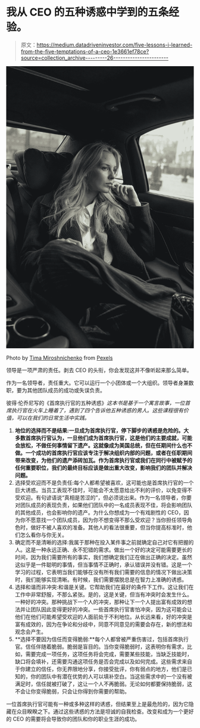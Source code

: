 # 我从 CEO 的五种诱惑中学到的五条经验。

> 原文：<https://medium.datadriveninvestor.com/five-lessons-i-learned-from-the-five-temptations-of-a-ceo-1e3661ef78ce?source=collection_archive---------26----------------------->

![](img/e31eba4deefcc9f43bd76b4040853513.png)

Photo by [Tima Miroshnichenko](https://www.pexels.com/@tima-miroshnichenko?utm_content=attributionCopyText&utm_medium=referral&utm_source=pexels) from [Pexels](https://www.pexels.com/photo/woman-in-a-coat-inside-a-car-5717583/?utm_content=attributionCopyText&utm_medium=referral&utm_source=pexels)

领导是一项严肃的责任。剥去 CEO 的头衔，你会发现这并不像听起来那么简单。

作为一名领导者，责任重大。它可以运行一个小团体或一个大组织。领导者身兼数职，要为其他团队成员的成功或失误负责。

彼得·伦乔尼写的《首席执行官的五种诱惑》*这本书是基于一个寓言故事，一位首席执行官在火车上睡着了，遇到了四个告诉他五种诱惑的男人。这些课程很有价值，可以在我们的日常生活中实践。*

1.  **地位的选择而不是结果:一旦成为首席执行官，停下脚步的诱惑是危险的。大多数首席执行官认为，一旦他们成为首席执行官，这是他们的主要成就，可能会放松，不做任何事情留下遗产。这就像成为美国总统，但在任期间什么也不做。一个成功的首席执行官应该专注于解决组织内部的问题，或者在任职期间带来改变，为他们的遗产添砖加瓦。作为首席执行官或我们在同行中被赋予的任何重要职位，我们的最终目标应该是做出重大改变，影响我们的团队并解决问题。**
2.  选择受欢迎而不是负责任:每个人都希望被喜欢，这可能也是首席执行官的一个巨大诱惑。当员工表现不佳时，可能会不太愿意给出不利的评价，以免变得不受欢迎。有句谚语说“真相是苦涩的”，但必须说出来。作为一名领导者，你要对团队成员的表现负责，如果他们团队中的一名成员表现不佳，将会影响团队的其他成员，也会影响你的遗产。为什么你想成为一个有戏剧性的 CEO，因为你不愿意找一个团队成员，因为你不想变得不那么受欢迎？当你担任领导角色时，做好不被人喜欢的准备。其他人的看法很重要，但当你提高标准时，他们怎么看你与你无关。
3.  确定而不是清晰的选择:我属于那种在投入某件事之前就确定自己对它有把握的人。这是一种永远正确、永不犯错的需求。做出一个好的决定可能需要更长的时间，因为我们需要所有的事实，我们想确定我们正在做出正确的决定。虽然这似乎是一件聪明的事情，但当事情不正确时，承认错误并没有错。这是一个学习的过程，它表明当我们能够在没有所有我们需要的信息的情况下做出决策时，我们能够实现清晰。有时候，我们需要摆脱总是在智力上准确的诱惑。
4.  选择和谐而非冲突:和谐是关键。它帮助我们在最好的条件下工作。这让我们在工作中非常舒服，不那么紧张。是的，这是关键，但当有冲突时会发生什么。一种好的冲突。那种挑战下一个人的冲突，那种让下一个人提出富有成效的想法并让团队因此变得更好的冲突。一些首席执行官害怕冲突，因为这可能会让他们在他们可能希望受欢迎的人面前处于不利地位。从长远来看，好的冲突是富有成效的，因为在争论和分歧中，同意不同意见的需要会存在，新的想法和观念会产生。
5.  **选择不要因为信任而变得脆弱:**每个人都曾被严重伤害过，包括首席执行官。信任伴随着脆弱。脆弱是盲目的。当你变得脆弱时，这表明你有需求，比如，需要完成一项任务，这项任务将会完成，需要某些技能，当缺乏技能时，缺口将会填补，还需要沟通这项任务是否会完成以及如何完成。这些需求来自于你建立的信任，你无界限地分享，你接受批评，你有弱点的地方，他们是已知的，你的团队中有潜在优势的人可以填补空白。当这些需求中的一个没有被满足时，信任就被打破了，这让一个人不再脆弱。无论如何都要保持脆弱，这不会让你变得脆弱，只会让你得到你需要的帮助。

一位首席执行官可能有一种或多种这样的诱惑，但结果至上是最危险的，因为它隐藏在众目睽睽之下。通过这些诱惑的方法是坦诚的自我检查。改变和成为一个更好的 CEO 的需要将会导致你的团队和你的职业生涯的成功。